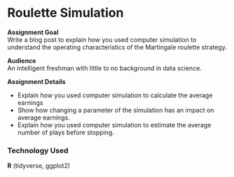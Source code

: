 # Roulette Simulation
**Assignment Goal**<br>
Write a blog post to explain how you used computer simulation to understand the operating characteristics of the Martingale roulette strategy.

**Audience**<br>
An intelligent freshman with little to no background in data science.

**Assignment Details**<br>
* Explain how you used computer simulation to calculate the average earnings
* Show how changing a parameter of the simulation has an impact on average earnings.
* Explain how you used computer simulation to estimate the average number of plays before stopping.

### Technology Used 
**R** (tidyverse, ggplot2)
